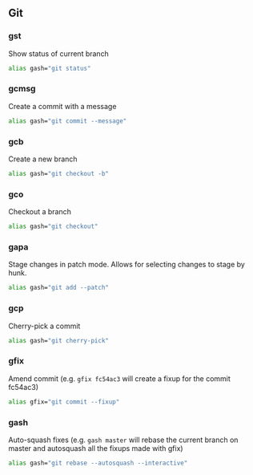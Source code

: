 ## Git

### gst
Show status of current branch
```bash
alias gash="git status"
```

### gcmsg
Create a commit with a message
```bash
alias gash="git commit --message"
```

### gcb
Create a new branch
```bash
alias gash="git checkout -b"
```

### gco
Checkout a branch
```bash
alias gash="git checkout"
```

### gapa
Stage changes in patch mode. Allows for selecting changes to stage by hunk.
```bash
alias gash="git add --patch"
```

### gcp
Cherry-pick a commit
```bash
alias gash="git cherry-pick"
```

### gfix
Amend commit (e.g. `gfix fc54ac3` will create a fixup for the commit fc54ac3)
```bash
alias gfix="git commit --fixup"
```

### gash
Auto-squash fixes (e.g. `gash master` will rebase the current branch on master and autosquash all the fixups made with gfix)
```bash
alias gash="git rebase --autosquash --interactive"
```
